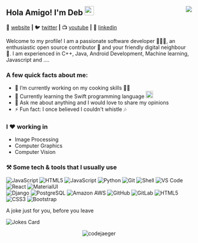 ## Hola Amigo! I'm Deb <img src="https://media.giphy.com/media/hvRJCLFzcasrR4ia7z/giphy.gif" width="25px">   <img align="right" src="https://visitor-badge.glitch.me/badge?page_id=codejaeger.codejaeger">                            
🏡 [website][website] **|** 
🐦 [twitter][twitter] **|** 
📺 [youtube][youtube] **|** 
👔 [linkedin][linkedin]

Welcome to my profile! I am a passionate software developer 👨🏽‍💻, an enthusiastic open source contributor 🚀 and your friendly digital neighbour 🦸. I am experienced in C++, Java, Android Development, Machine learning, Javascript and ....


### A few quick facts about me:

- 🔭 I’m currently working on my cooking skills 🧑‍🍳
- 🌱 Currently learning the Swift programming language <img src="https://developer.apple.com/swift/images/swift-og.png" width="20px">
- 💬 Ask me about anything and I would love to share my opinions
- ⚡ Fun fact: I once believed I couldn't whistle :notes: 

### I ❤️ working in
* Image Processing 
* Computer Graphics
* Computer Vision 

### ⚒️ Some tech & tools that I usually use
![JavaScript](https://img.shields.io/badge/-JavaScript-black?style=plastic&logo=javascript)
![HTML5](https://img.shields.io/badge/-HTML5-E34F26?style=plastic&logo=html5)
![JavaScript](https://img.shields.io/badge/-JavaScript-black?style=plastic&logo=javascript)
![Python](https://img.shields.io/badge/-Python-8fcfd1?style=plastic&logo=Python)
![Git](https://img.shields.io/badge/-Git-black?style=plastic&logo=git)
![Shell](https://img.shields.io/badge/-Shell-blasck?style=plastic&logo=Shell)
![VS Code](https://img.shields.io/badge/-VS%20Code-007ACC?style=plastic&logo=visual-studio-code)
![React](https://img.shields.io/badge/-React-3b2e5a?style=plastic&logo=react)
![MaterialUI](https://img.shields.io/badge/-MatrialUI-0081CB?style=plastic&logo=material-UI) </br>
![Django](https://img.shields.io/badge/-Django-092E20?style=plastic&logo=Django)
![PostgreSQL](https://img.shields.io/badge/-PostgreSQL-336791?style=plastic&logo=postgresql)
![Amazon AWS](https://img.shields.io/badge/Amazon%20AWS-232F3E?style=plastic&logo=amazon-aws)
![GitHub](https://img.shields.io/badge/-GitHub-181717?style=plastic&logo=github)
![GitLab](https://img.shields.io/badge/-GitLab-FCA121?style=plastic&logo=gitlab)
![HTML5](https://img.shields.io/badge/-HTML5-E34F26?style=plastic&logo=html5&logoColor=white)
![CSS3](https://img.shields.io/badge/-CSS3-1572B6?style=plastic&logo=css3)
![Bootstrap](https://img.shields.io/badge/-Bootstrap-563D7C?style=plastic&logo=bootstrap)
  
A joke just for you, before you leave

![Jokes Card](https://readme-jokes.vercel.app/api)


<p align="center"> <img src="https://github-readme-stats-five-lyart.vercel.app/api?username=codejaeger&show_icons=true" alt="codejaeger" /> </p>

[website]: https://cse.iitb.ac.in/~debman
[twitter]: https://twitter.com/
[youtube]: https://youtube.com/
[linkedin]: https://linkedin.com/in/
